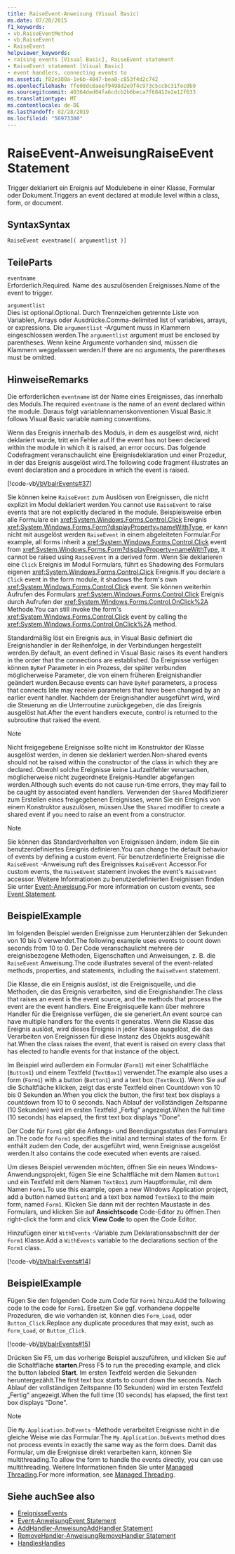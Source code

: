 ```yaml
---
title: RaiseEvent-Anweisung (Visual Basic)
ms.date: 07/20/2015
f1_keywords:
- vb.RaiseEventMethod
- vb.RaiseEvent
- RaiseEvent
helpviewer_keywords:
- raising events [Visual Basic], RaiseEvent statement
- RaiseEvent statement [Visual Basic]
- event handlers, connecting events to
ms.assetid: f82e380a-1e6b-4047-bea8-c853f4d2c742
ms.openlocfilehash: ffe08dc8aeef9498d2e9f4c973c5ccbc31fec0b9
ms.sourcegitcommit: 40364ded04fa6cdcb2b6beca7f68412e2e12f633
ms.translationtype: MT
ms.contentlocale: de-DE
ms.lasthandoff: 02/28/2019
ms.locfileid: "56973300"
---
```

# <a name="raiseevent-statement"></a><span data-ttu-id="b33c0-102">RaiseEvent-Anweisung</span><span class="sxs-lookup"><span data-stu-id="b33c0-102">RaiseEvent Statement</span></span>
<span data-ttu-id="b33c0-103">Trigger deklariert ein Ereignis auf Modulebene in einer Klasse, Formular oder Dokument.</span><span class="sxs-lookup"><span data-stu-id="b33c0-103">Triggers an event declared at module level within a class, form, or document.</span></span>  
  
## <a name="syntax"></a><span data-ttu-id="b33c0-104">Syntax</span><span class="sxs-lookup"><span data-stu-id="b33c0-104">Syntax</span></span>  
  
```  
RaiseEvent eventname[( argumentlist )]  
```  
  
## <a name="parts"></a><span data-ttu-id="b33c0-105">Teile</span><span class="sxs-lookup"><span data-stu-id="b33c0-105">Parts</span></span>  
 `eventname`  
 <span data-ttu-id="b33c0-106">Erforderlich.</span><span class="sxs-lookup"><span data-stu-id="b33c0-106">Required.</span></span> <span data-ttu-id="b33c0-107">Name des auszulösenden Ereignisses.</span><span class="sxs-lookup"><span data-stu-id="b33c0-107">Name of the event to trigger.</span></span>  
  
 `argumentlist`  
 <span data-ttu-id="b33c0-108">Dies ist optional.</span><span class="sxs-lookup"><span data-stu-id="b33c0-108">Optional.</span></span> <span data-ttu-id="b33c0-109">Durch Trennzeichen getrennte Liste von Variablen, Arrays oder Ausdrücke.</span><span class="sxs-lookup"><span data-stu-id="b33c0-109">Comma-delimited list of variables, arrays, or expressions.</span></span> <span data-ttu-id="b33c0-110">Die `argumentlist` -Argument muss in Klammern eingeschlossen werden.</span><span class="sxs-lookup"><span data-stu-id="b33c0-110">The `argumentlist` argument must be enclosed by parentheses.</span></span> <span data-ttu-id="b33c0-111">Wenn keine Argumente vorhanden sind, müssen die Klammern weggelassen werden.</span><span class="sxs-lookup"><span data-stu-id="b33c0-111">If there are no arguments, the parentheses must be omitted.</span></span>  
  
## <a name="remarks"></a><span data-ttu-id="b33c0-112">Hinweise</span><span class="sxs-lookup"><span data-stu-id="b33c0-112">Remarks</span></span>  
 <span data-ttu-id="b33c0-113">Die erforderlichen `eventname` ist der Name eines Ereignisses, das innerhalb des Moduls.</span><span class="sxs-lookup"><span data-stu-id="b33c0-113">The required `eventname` is the name of an event declared within the module.</span></span> <span data-ttu-id="b33c0-114">Daraus folgt variablennamenskonventionen Visual Basic.</span><span class="sxs-lookup"><span data-stu-id="b33c0-114">It follows Visual Basic variable naming conventions.</span></span>  
  
 <span data-ttu-id="b33c0-115">Wenn das Ereignis innerhalb des Moduls, in dem es ausgelöst wird, nicht deklariert wurde, tritt ein Fehler auf.</span><span class="sxs-lookup"><span data-stu-id="b33c0-115">If the event has not been declared within the module in which it is raised, an error occurs.</span></span> <span data-ttu-id="b33c0-116">Das folgende Codefragment veranschaulicht eine Ereignisdeklaration und einer Prozedur, in der das Ereignis ausgelöst wird.</span><span class="sxs-lookup"><span data-stu-id="b33c0-116">The following code fragment illustrates an event declaration and a procedure in which the event is raised.</span></span>  
  
 [!code-vb[VbVbalrEvents#37](~/samples/snippets/visualbasic/VS_Snippets_VBCSharp/VbVbalrEvents/VB/Class1.vb#37)]  
  
 <span data-ttu-id="b33c0-117">Sie können keine `RaiseEvent` zum Auslösen von Ereignissen, die nicht explizit im Modul deklariert werden.</span><span class="sxs-lookup"><span data-stu-id="b33c0-117">You cannot use `RaiseEvent` to raise events that are not explicitly declared in the module.</span></span> <span data-ttu-id="b33c0-118">Beispielsweise erben alle Formulare ein <xref:System.Windows.Forms.Control.Click> Ereignis <xref:System.Windows.Forms.Form?displayProperty=nameWithType>, er kann nicht mit ausgelöst werden `RaiseEvent` in einem abgeleiteten Formular.</span><span class="sxs-lookup"><span data-stu-id="b33c0-118">For example, all forms inherit a <xref:System.Windows.Forms.Control.Click> event from <xref:System.Windows.Forms.Form?displayProperty=nameWithType>, it cannot be raised using `RaiseEvent` in a derived form.</span></span> <span data-ttu-id="b33c0-119">Wenn Sie deklarieren eine `Click` Ereignis im Modul Formulars, führt es Shadowing des Formulars eigenen <xref:System.Windows.Forms.Control.Click> Ereignis.</span><span class="sxs-lookup"><span data-stu-id="b33c0-119">If you declare a `Click` event in the form module, it shadows the form's own <xref:System.Windows.Forms.Control.Click> event.</span></span> <span data-ttu-id="b33c0-120">Sie können weiterhin Aufrufen des Formulars <xref:System.Windows.Forms.Control.Click> Ereignis durch Aufrufen der <xref:System.Windows.Forms.Control.OnClick%2A> Methode.</span><span class="sxs-lookup"><span data-stu-id="b33c0-120">You can still invoke the form's <xref:System.Windows.Forms.Control.Click> event by calling the <xref:System.Windows.Forms.Control.OnClick%2A> method.</span></span>  
  
 <span data-ttu-id="b33c0-121">Standardmäßig löst ein Ereignis aus, in Visual Basic definiert die Ereignishandler in der Reihenfolge, in der Verbindungen hergestellt werden.</span><span class="sxs-lookup"><span data-stu-id="b33c0-121">By default, an event defined in Visual Basic raises its event handlers in the order that the connections are established.</span></span> <span data-ttu-id="b33c0-122">Da Ereignisse verfügen können `ByRef` Parameter in ein Prozess, der später verbunden möglicherweise Parameter, die von einem früheren Ereignishandler geändert wurden.</span><span class="sxs-lookup"><span data-stu-id="b33c0-122">Because events can have `ByRef` parameters, a process that connects late may receive parameters that have been changed by an earlier event handler.</span></span> <span data-ttu-id="b33c0-123">Nachdem der Ereignishandler ausgeführt wird, wird die Steuerung an die Unterroutine zurückgegeben, die das Ereignis ausgelöst hat.</span><span class="sxs-lookup"><span data-stu-id="b33c0-123">After the event handlers execute, control is returned to the subroutine that raised the event.</span></span>  
  
> [!NOTE]
>  <span data-ttu-id="b33c0-124">Nicht freigegebene Ereignisse sollte nicht im Konstruktor der Klasse ausgelöst werden, in denen sie deklariert werden.</span><span class="sxs-lookup"><span data-stu-id="b33c0-124">Non-shared events should not be raised within the constructor of the class in which they are declared.</span></span> <span data-ttu-id="b33c0-125">Obwohl solche Ereignisse keine Laufzeitfehler verursachen, möglicherweise nicht zugeordnete Ereignis-Handler abgefangen werden.</span><span class="sxs-lookup"><span data-stu-id="b33c0-125">Although such events do not cause run-time errors, they may fail to be caught by associated event handlers.</span></span> <span data-ttu-id="b33c0-126">Verwenden der `Shared` Modifizierer zum Erstellen eines freigegebenen Ereignisses, wenn Sie ein Ereignis von einem Konstruktor auszulösen, müssen.</span><span class="sxs-lookup"><span data-stu-id="b33c0-126">Use the `Shared` modifier to create a shared event if you need to raise an event from a constructor.</span></span>  
  
> [!NOTE]
>  <span data-ttu-id="b33c0-127">Sie können das Standardverhalten von Ereignissen ändern, indem Sie ein benutzerdefiniertes Ereignis definieren.</span><span class="sxs-lookup"><span data-stu-id="b33c0-127">You can change the default behavior of events by defining a custom event.</span></span> <span data-ttu-id="b33c0-128">Für benutzerdefinierte Ereignisse die `RaiseEvent` -Anweisung ruft des Ereignisses `RaiseEvent` Accessor.</span><span class="sxs-lookup"><span data-stu-id="b33c0-128">For custom events, the `RaiseEvent` statement invokes the event's `RaiseEvent` accessor.</span></span> <span data-ttu-id="b33c0-129">Weitere Informationen zu benutzerdefinierten Ereignissen finden Sie unter [Event-Anweisung](../../../visual-basic/language-reference/statements/event-statement.md).</span><span class="sxs-lookup"><span data-stu-id="b33c0-129">For more information on custom events, see [Event Statement](../../../visual-basic/language-reference/statements/event-statement.md).</span></span>  
  
## <a name="example"></a><span data-ttu-id="b33c0-130">Beispiel</span><span class="sxs-lookup"><span data-stu-id="b33c0-130">Example</span></span>  
 <span data-ttu-id="b33c0-131">Im folgenden Beispiel werden Ereignisse zum Herunterzählen der Sekunden von 10 bis 0 verwendet.</span><span class="sxs-lookup"><span data-stu-id="b33c0-131">The following example uses events to count down seconds from 10 to 0.</span></span> <span data-ttu-id="b33c0-132">Der Code veranschaulicht mehrere der ereignisbezogene Methoden, Eigenschaften und Anweisungen, z. B. die `RaiseEvent` Anweisung.</span><span class="sxs-lookup"><span data-stu-id="b33c0-132">The code illustrates several of the event-related methods, properties, and statements, including the `RaiseEvent` statement.</span></span>  
  
 <span data-ttu-id="b33c0-133">Die Klasse, die ein Ereignis auslöst, ist die Ereignisquelle, und die Methoden, die das Ereignis verarbeiten, sind die Ereignishandler.</span><span class="sxs-lookup"><span data-stu-id="b33c0-133">The class that raises an event is the event source, and the methods that process the event are the event handlers.</span></span> <span data-ttu-id="b33c0-134">Eine Ereignisquelle kann über mehrere Handler für die Ereignisse verfügen, die sie generiert.</span><span class="sxs-lookup"><span data-stu-id="b33c0-134">An event source can have multiple handlers for the events it generates.</span></span> <span data-ttu-id="b33c0-135">Wenn die Klasse das Ereignis auslöst, wird dieses Ereignis in jeder Klasse ausgelöst, die das Verarbeiten von Ereignissen für diese Instanz des Objekts ausgewählt hat.</span><span class="sxs-lookup"><span data-stu-id="b33c0-135">When the class raises the event, that event is raised on every class that has elected to handle events for that instance of the object.</span></span>  
  
 <span data-ttu-id="b33c0-136">Im Beispiel wird außerdem ein Formular (`Form1`) mit einer Schaltfläche (`Button1`) und einem Textfeld (`TextBox1`) verwendet.</span><span class="sxs-lookup"><span data-stu-id="b33c0-136">The example also uses a form (`Form1`) with a button (`Button1`) and a text box (`TextBox1`).</span></span> <span data-ttu-id="b33c0-137">Wenn Sie auf die Schaltfläche klicken, zeigt das erste Textfeld einen Countdown von 10 bis 0 Sekunden an.</span><span class="sxs-lookup"><span data-stu-id="b33c0-137">When you click the button, the first text box displays a countdown from 10 to 0 seconds.</span></span> <span data-ttu-id="b33c0-138">Nach Ablauf der vollständigen Zeitspanne (10 Sekunden) wird im ersten Textfeld „Fertig“ angezeigt.</span><span class="sxs-lookup"><span data-stu-id="b33c0-138">When the full time (10 seconds) has elapsed, the first text box displays "Done".</span></span>  
  
 <span data-ttu-id="b33c0-139">Der Code für `Form1` gibt die Anfangs- und Beendigungsstatus des Formulars an.</span><span class="sxs-lookup"><span data-stu-id="b33c0-139">The code for `Form1` specifies the initial and terminal states of the form.</span></span> <span data-ttu-id="b33c0-140">Er enthält zudem den Code, der ausgeführt wird, wenn Ereignisse ausgelöst werden.</span><span class="sxs-lookup"><span data-stu-id="b33c0-140">It also contains the code executed when events are raised.</span></span>  
  
 <span data-ttu-id="b33c0-141">Um dieses Beispiel verwenden möchten, öffnen Sie ein neues Windows-Anwendungsprojekt, fügen Sie eine Schaltfläche mit dem Namen `Button1` und ein Textfeld mit dem Namen `TextBox1` zum Hauptformular, mit dem Namen `Form1`.</span><span class="sxs-lookup"><span data-stu-id="b33c0-141">To use this example, open a new Windows Application project, add a button named `Button1` and a text box named `TextBox1` to the main form, named `Form1`.</span></span> <span data-ttu-id="b33c0-142">Klicken Sie dann mit der rechten Maustaste in des Formulars, und klicken Sie auf **Ansichtscode** Code-Editor zu öffnen.</span><span class="sxs-lookup"><span data-stu-id="b33c0-142">Then right-click the form and click **View Code** to open the Code Editor.</span></span>  
  
 <span data-ttu-id="b33c0-143">Hinzufügen einer `WithEvents` -Variable zum Deklarationsabschnitt der der `Form1` Klasse.</span><span class="sxs-lookup"><span data-stu-id="b33c0-143">Add a `WithEvents` variable to the declarations section of the `Form1` class.</span></span>  
  
 [!code-vb[VbVbalrEvents#14](~/samples/snippets/visualbasic/VS_Snippets_VBCSharp/VbVbalrEvents/VB/Class1.vb#14)]  
  
## <a name="example"></a><span data-ttu-id="b33c0-144">Beispiel</span><span class="sxs-lookup"><span data-stu-id="b33c0-144">Example</span></span>  
 <span data-ttu-id="b33c0-145">Fügen Sie den folgenden Code zum Code für `Form1` hinzu.</span><span class="sxs-lookup"><span data-stu-id="b33c0-145">Add the following code to the code for `Form1`.</span></span> <span data-ttu-id="b33c0-146">Ersetzen Sie ggf. vorhandene doppelte Prozeduren, die wie vorhanden ist, können dies `Form_Load`, oder `Button_Click`.</span><span class="sxs-lookup"><span data-stu-id="b33c0-146">Replace any duplicate procedures that may exist, such as `Form_Load`, or `Button_Click`.</span></span>  
  
 [!code-vb[VbVbalrEvents#15](~/samples/snippets/visualbasic/VS_Snippets_VBCSharp/VbVbalrEvents/VB/Class1.vb#15)]  
  
 <span data-ttu-id="b33c0-147">Drücken Sie F5, um das vorherige Beispiel auszuführen, und klicken Sie auf die Schaltfläche **starten**.</span><span class="sxs-lookup"><span data-stu-id="b33c0-147">Press F5 to run the preceding example, and click the button labeled **Start**.</span></span> <span data-ttu-id="b33c0-148">Im ersten Textfeld werden die Sekunden heruntergezählt.</span><span class="sxs-lookup"><span data-stu-id="b33c0-148">The first text box starts to count down the seconds.</span></span> <span data-ttu-id="b33c0-149">Nach Ablauf der vollständigen Zeitspanne (10 Sekunden) wird im ersten Textfeld „Fertig“ angezeigt.</span><span class="sxs-lookup"><span data-stu-id="b33c0-149">When the full time (10 seconds) has elapsed, the first text box displays "Done".</span></span>  
  
> [!NOTE]
>  <span data-ttu-id="b33c0-150">Die `My.Application.DoEvents` -Methode verarbeitet Ereignisse nicht in die gleiche Weise wie das Formular.</span><span class="sxs-lookup"><span data-stu-id="b33c0-150">The `My.Application.DoEvents` method does not process events in exactly the same way as the form does.</span></span> <span data-ttu-id="b33c0-151">Damit das Formular, um die Ereignisse direkt verarbeiten kann, können Sie multithreading.</span><span class="sxs-lookup"><span data-stu-id="b33c0-151">To allow the form to handle the events directly, you can use multithreading.</span></span> <span data-ttu-id="b33c0-152">Weitere Informationen finden Sie unter [Managed Threading](../../../standard/threading/index.md).</span><span class="sxs-lookup"><span data-stu-id="b33c0-152">For more information, see [Managed Threading](../../../standard/threading/index.md).</span></span>  
  
## <a name="see-also"></a><span data-ttu-id="b33c0-153">Siehe auch</span><span class="sxs-lookup"><span data-stu-id="b33c0-153">See also</span></span>
- [<span data-ttu-id="b33c0-154">Ereignisse</span><span class="sxs-lookup"><span data-stu-id="b33c0-154">Events</span></span>](../../../visual-basic/programming-guide/language-features/events/index.md)
- [<span data-ttu-id="b33c0-155">Event-Anweisung</span><span class="sxs-lookup"><span data-stu-id="b33c0-155">Event Statement</span></span>](../../../visual-basic/language-reference/statements/event-statement.md)
- [<span data-ttu-id="b33c0-156">AddHandler-Anweisung</span><span class="sxs-lookup"><span data-stu-id="b33c0-156">AddHandler Statement</span></span>](../../../visual-basic/language-reference/statements/addhandler-statement.md)
- [<span data-ttu-id="b33c0-157">RemoveHandler-Anweisung</span><span class="sxs-lookup"><span data-stu-id="b33c0-157">RemoveHandler Statement</span></span>](../../../visual-basic/language-reference/statements/removehandler-statement.md)
- [<span data-ttu-id="b33c0-158">Handles</span><span class="sxs-lookup"><span data-stu-id="b33c0-158">Handles</span></span>](../../../visual-basic/language-reference/statements/handles-clause.md)
